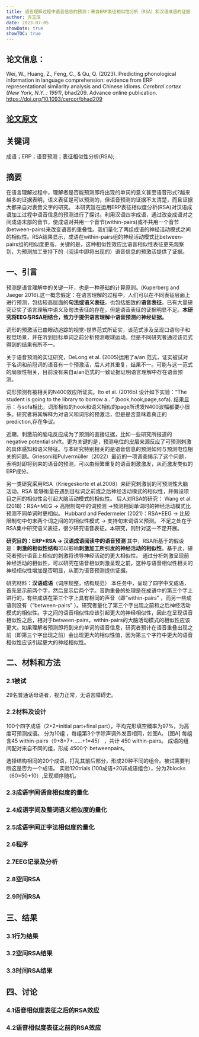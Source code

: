 ```yaml
---
title: 语言理解过程中语音信息的预测：来自ERP表征相似性分析（RSA）和汉语成语的证据
author: 方玉琼
date: 2023-07-05
showDate: true
showTOC: true
---
```


## 论文信息：
Wei, W., Huang, Z., Feng, C., & Qu, Q. (2023). Predicting phonological information in language comprehension: evidence from ERP representational similarity analysis and Chinese idioms. *Cerebral cortex (New York, N.Y. : 1991)*, bhad209. Advance online publication. https://doi.org/10.1093/cercor/bhad209

## [论文原文](../Source_Files/2023-07-05-FYQ.Pdf)

## 关键词 
成语；ERP；语音预测；表征相似性分析(RSA);
## 摘要
在语言理解过程中，理解者是否能预测即将出现的单词的意义甚至语音形式?越来越多的证据表明，语义表征是可以预测的，但语音预测的证据不太清楚，而且证据大都来自对表音文字的研究。
本研究旨在运用ERP表征相似度分析(RSA)对汉语成语加工过程中语音信息的预测进行了探讨。利用汉语四字成语，通过改变成语对之间成语末部的音节，使成语对共用一个音节(within-pairs)或不共用一个音节(between-pairs)来改变语音的重叠性。我们量化了两组成语的神经活动模式之间的相似性。RSA结果显示，成语在within-pairs组的神经活动模式比between-pairs组的相似度更高，关键的是，这种相似性效应比语音相似性表征更先观察到，为预测加工支持下的（阅读中即将出现的）语音信息的预激活提供了证据。

## 一、引言
预测是语言理解中的关键一环，也是一种基础的计算原则。(Kuperberg and Jaeger 2016).这一概念假定：在语言理解的过程中，人们可以在不同表征层面上进行预测，包括较高层面的**句法或语义表征**，也包括细致的**语音表征**。已有大量研究证实了语言理解中语义及句法表征的存在，但是语音表征的证据明显不足。**本研究将EEG与RSA相结合，**致力于**提供语言理解**中**语音预测**的**神经证据。**

词形的预激活已由眼动追踪的视觉-世界范式所证实，该范式涉及呈现口语句子和视觉场景，并在听到目标单词之前分析预测眼球运动。但是不同研究者通过该范式得到的结果有所不一。

关于语音预测的实证研究，DeLong et al. (2005)运用了a/an 范式，证实被试对于名词和前冠词的语音有一个预激活，后人对其重复，结果不一。可能与这一范式的局限性相关，目前没有来自a/an范式的一致证据证明语言理解中存在语音预测。

词形预测有被相关的N400效应所证实。Ito et al. (2016b) 设计如下实验：“The student is going to the library to borrow a...” (book,hook,page,sofa). 结果显示：与sofa相比，词形相似的hook和语义相似的page所诱发N400波幅都要小很多。研究者将其解释为对语义和词形的预激活，但是是否意味着真正的prediction,存在争议。

近期，刺激前的脑电反应成为了预测的直接证据，比如一些研究所报道的 negative potential shift。更为关键的是，预测电位的皮层来源反应了可预测刺激的具体感知和语义特征。与本研究特别相关的是语音信息的预测如何与预测电位相关的问题。Griesoni和Pulvermüller（2022）最近的一项调查揭示了这个问题，表明对即将到来的语音的预测，可以由频繁重复的语音刺激激发，从而激发类似的ERP成分。

另一类研究采用RSA（Kriegeskorte et al.2008）来研究刺激前的可预测性大脑活动。RSA 能够衡量在遇到目标词之前或之后神经活动模式的相似性，并假设项目之间的相似性会引起大脑活动模式的相似性。
后人对RSA的研究：
Wang et al. (2018)：RSA+MEG -> 高限制句中的词预测 ->预测相同单词时的神经活动模式比预测不同单词时更相似。
Hubbard and Federmeier (2021)：RSA+EEG \-> 比较限制句中句末两个词之间的的相似性模式 \-> 支持句末词语义预测。
不足之处在于RSA集中研究语义表征，很少研究语音表征。本研究，则针对这一不足开展。

**研究目的：ERP+RSA -> 汉语成语阅读中的语音预测**
其中，RSA所基于的假设是：**刺激的相似性结构**可以影响**刺激加工所引发的神经活动的相似性**。基于此，研究者预计语音上相似的刺激将诱导神经活动的更大相似性。
通过分析刺激呈现前神经活动的相似性，可以研究在语音相似刺激呈现之前，这种与语音相似性相关的神经相似性增加是否明显，从而为语音预测提供证据。

研究材料：**汉语成语**（词序规整，结构规范）
本任务中，呈现了四字中文成语，首先显示前两个字，然后显示后两个字。音韵重叠的处理是在成语中的第三个字上进行的，有些成语在第三个字上具有相同的声音（即“within-pairs” ，而另一些成语则没有（“between-pairs” ）。研究者量化了第三个字出现之前和之后神经活动模式的相似性。字之间的语音相似性应该引起更大的神经相似性，因此在呈现语音相似性之后，相对于between-pairs，within-pairs的大脑活动模式的相似性应该更大。如果理解者预测即将到来的单词的语音信息，研究者预计在语音重叠出现之前（即第三个字出现之前）会出现更大的相似性值，因为第三个字符中更大的语音相似性应该引起更大的神经相似性。

## 二、材料和方法
### 2.1被试  
29名普通话母语者，视力正常，无语言障碍史。
### 2.2材料及设计
100个四字成语（2+2=initial part+final part），平均完形填空概率为97%，为高度可预测成语。
分为10组 ，每组第3个字除声调外发音相同，如图A。
[图A]
每组含45 within-pairs（9+8+7+……+1=45） ，共计 450 within-pairs。
成语的组间配对来自不同的组，形成 4500个 betweenpairs。

选择结构相同的20个成语，打乱其前后部分，形成20种不同的组合。被试需要判断这是否为一个成语。
实验120trials (100成语+20非成语组合），分为2blocks（60=50+10）,呈现顺序随机。

### 2.3成语字间语音相似度的量化

### 2.4成语字间及整词语义相似度的量化

### 2.5成语字间正字法相似度的量化

### 2.6程序

### 2.7EEG记录及分析

### 2.8空间RSA

### 2.9时间RSA

## 三、结果
### 3.1行为结果

### 3.2空间RSA结果

### 3.3时间RSA结果

## 四、讨论
### 4.1语音相似度表征之后的RSA效应

### 4.2语音相似度表征之前的RSA效应
